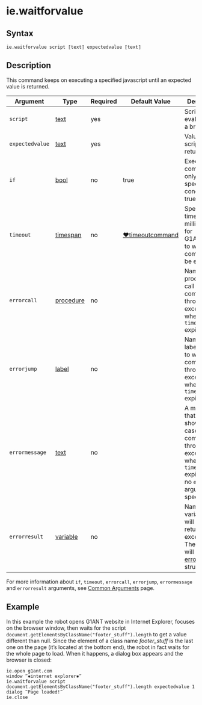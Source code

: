 # ie.waitforvalue

## Syntax

```G1ANT
ie.waitforvalue script ⟦text⟧ expectedvalue ⟦text⟧
```

## Description

This command keeps on executing a specified javascript until an expected value is returned.

| Argument | Type | Required | Default Value | Description |
| -------- | ---- | -------- | ------------- | ----------- |
|`script`| [text](G1ANT.Language/G1ANT.Language/Structures/TextStructure.md) | yes|  | Script to be evaluated in a browser |
|`expectedvalue`| [text](G1ANT.Language/G1ANT.Language/Structures/TextStructure.md) | yes |  | Value that the script should return |
| `if`           | [bool](G1ANT.Language/G1ANT.Language/Structures/BooleanStructure.md) | no       | true                                                        | Executes the command only if a specified condition is true   |
| `timeout`      | [timespan](G1ANT.Language/G1ANT.Language/Structures/TimeSpanStructure.md) | no       | [♥timeoutcommand](G1ANT.Language/G1ANT.Addon.Core/Variables/TimeoutCommandVariable.md) | Specifies time in milliseconds for G1ANT.Robot to wait for the command to be executed |
| `errorcall`    | [procedure](G1ANT.Language/G1ANT.Language/Structures/ProcedureStructure.md) | no       |                                                             | Name of a procedure to call when the command throws an exception or when a given `timeout` expires |
| `errorjump`    | [label](G1ANT.Language/G1ANT.Language/Structures/LabelStructure.md) | no       |                                                             | Name of the label to jump to when the command throws an exception or when a given `timeout` expires |
| `errormessage` | [text](G1ANT.Language/G1ANT.Language/Structures/TextStructure.md) | no       |                                                             | A message that will be shown in case the command throws an exception or when a given `timeout` expires, and no `errorjump` argument is specified |
| `errorresult`  | [variable](G1ANT.Language/G1ANT.Language/Structures/VariableStructure.md) | no       |                                                             | Name of a variable that will store the returned exception. The variable will be of [error](G1ANT.Language/G1ANT.Language/Structures/ErrorStructure.md) structure  |

For more information about `if`, `timeout`, `errorcall`, `errorjump`, `errormessage` and `errorresult` arguments, see [Common Arguments](G1ANT.Manual/appendices/common-arguments.md) page.

## Example

In this example the robot opens G1ANT website in Internet Explorer, focuses on the browser window, then waits for the script  `document.getElementsByClassName("footer_stuff").length` to get a value different than null. Since the element of a class name *footer_stuff* is the last one on the page (it’s located at the bottom end), the robot in fact waits for the whole page to load. When it happens, a dialog box appears and the browser is closed:

```G1ANT
ie.open g1ant.com
window ‴✱internet explorer✱‴
ie.waitforvalue script document.getElementsByClassName("footer_stuff").length expectedvalue 1
dialog ‴Page loaded!‴
ie.close
```


